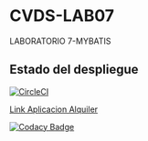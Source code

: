 # CVDS-LAB07
LABORATORIO 7-MYBATIS

## Estado del despliegue
[![CircleCI](https://circleci.com/gh/alejovasquero/CVDS-LAB07.svg?style=svg)](https://circleci.com/gh/alejovasquero/CVDS-LAB07)

[Link Aplicacion Alquiler](http://cvdslab08.herokuapp.com/)

[![Codacy Badge](https://api.codacy.com/project/badge/Grade/658ef10e30d942a1a210c7c144af3313)](https://www.codacy.com/manual/alejovasquero/CVDS-LAB07?utm_source=github.com&amp;utm_medium=referral&amp;utm_content=alejovasquero/CVDS-LAB07&amp;utm_campaign=Badge_Grade)

